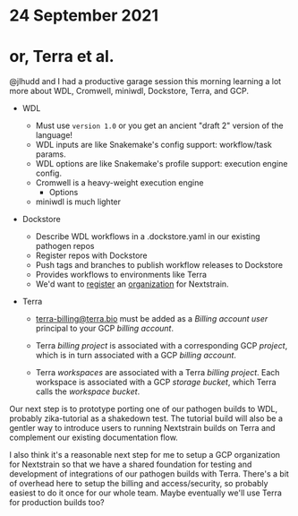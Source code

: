 # 24 September 2021
# or, Terra et al.

@jlhudd and I had a productive garage session this morning learning a lot more
about WDL, Cromwell, miniwdl, Dockstore, Terra, and GCP.

- WDL
  - Must use `version 1.0` or you get an ancient "draft 2" version of the
    language!
  - WDL inputs are like Snakemake's config support: workflow/task params.
  - WDL options are like Snakemake's profile support: execution engine config.
  - Cromwell is a heavy-weight execution engine
    - Options
  - miniwdl is much lighter

- Dockstore
  - Describe WDL workflows in a .dockstore.yaml in our existing pathogen repos
  - Register repos with Dockstore
  - Push tags and branches to publish workflow releases to Dockstore
  - Provides workflows to environments like Terra
  - We'd want to
    [register](https://docs.dockstore.org/en/stable/advanced-topics/organizations-and-collections.html)
    an [organization](https://dockstore.org/organizations) for Nextstrain.

- Terra
  - terra-billing@terra.bio must be added as a _Billing account user_ principal
    to your GCP _billing account_.

  - Terra _billing project_ is associated with a corresponding GCP _project_,
    which is in turn associated with a GCP _billing account_.

  - Terra _workspaces_ are associated with a Terra _billing project_.  Each
    workspace is associated with a GCP _storage bucket_, which Terra calls the
    _workspace bucket_.

Our next step is to prototype porting one of our pathogen builds to WDL,
probably zika-tutorial as a shakedown test.  The tutorial build will also be a
gentler way to introduce users to running Nextstrain builds on Terra and
complement our existing documentation flow.

I also think it's a reasonable next step for me to setup a GCP organization for
Nextstrain so that we have a shared foundation for testing and development of
integrations of our pathogen builds with Terra.  There's a bit of overhead here
to setup the billing and access/security, so probably easiest to do it once for
our whole team.  Maybe eventually we'll use Terra for production builds too?
